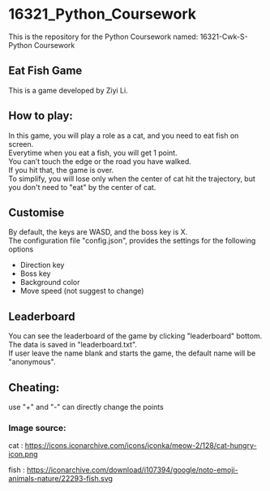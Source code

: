 # 16321_Python_Coursework

This is the repository for the Python Coursework named: 16321-Cwk-S-Python Coursework

## Eat Fish Game
This is a game developed by Ziyi Li.

## How to play:
In this game, you will play a role as a cat, and you need to eat fish on screen.  
Everytime when you eat a fish, you will get 1 point.  
You can’t touch the edge or the road you have walked.  
If you hit that, the game is over.  
To simplify, you will lose only when the center of cat hit the trajectory, but you don't need to "eat" by the center of cat.  

## Customise
By default, the keys are WASD, and the boss key is X.  
The configuration file "config.json", provides the settings for the following options
* Direction key
* Boss key
* Background color
* Move speed (not suggest to change)

## Leaderboard
You can see the leaderboard of the game by clicking "leaderboard" bottom.  
The data is saved in "leaderboard.txt".  
If user leave the name blank and starts the game, the default name will be "anonymous".

## Cheating:
use "+" and "-" can directly change the points

### Image source:

cat : https://icons.iconarchive.com/icons/iconka/meow-2/128/cat-hungry-icon.png

fish : https://iconarchive.com/download/i107394/google/noto-emoji-animals-nature/22293-fish.svg